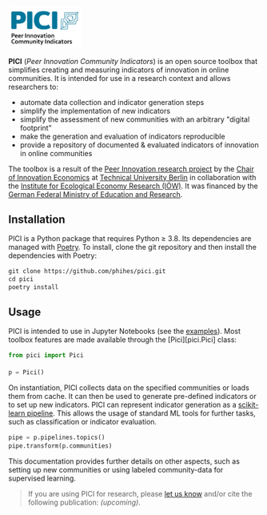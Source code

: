 <p align="left" style="margin:15px; margin-left:0px;">
    <img src="./images/pici_logo.png" style="width:30%; max-width:500px;" />
</p>

**PICI** (*Peer Innovation Community Indicators*) is an open source toolbox that simplifies creating and measuring indicators of innovation in online communities. It is intended for use in a research context and allows researchers to:

- automate data collection and indicator generation steps 
- simplify the implementation of new indicators
- simplify the assessment of new communities with an arbitrary "digital footprint"
- make the generation and evaluation of indicators reproducible
- provide a repository of documented & evaluated indicators of innovation in online communities

The toolbox is a result of the [Peer Innovation research project](https://www.peer-innovation.de/english/) by the [Chair of Innovation Economics](https://www.inno.tu-berlin.de/menue/chair_of_innovation_economics/) at [Technical University Berlin](https://www.tu.berlin/en/)  in collaboration with the [Institute for Ecological Economy Research (IÖW)](https://www.ioew.de/en/). It was financed by the [German Federal Ministry of Education and Research](https://www.bmbf.de/bmbf/en/).


## Installation

PICI is a Python package that requires Python $\geq$ 3.8. Its dependencies are managed with [Poetry](https://python-poetry.org/). To install, clone the git repository and then install the dependencies with Poetry:

```
git clone https://github.com/phihes/pici.git
cd pici
poetry install
```

## Usage

PICI is intended to use in Jupyter Notebooks (see the [examples](examples.md)). Most toolbox features are made available through the [Pici][pici.Pici] class:

``` py
from pici import Pici

p = Pici()
```

On instantiation, PICI collects data on the specified communities or loads them from cache. It can then be used to generate pre-defined indicators or to set up new indicators. PICI can represent indicator generation as a [scikit-learn pipeline](https://scikit-learn.org/stable/modules/generated/sklearn.pipeline.Pipeline.html). This allows the usage of standard ML tools for further tasks, such as classification or indicator evaluation.

``` py
pipe = p.pipelines.topics()
pipe.transform(p.communities)
```

This documentation provides further details on other aspects, such as setting up new communities or using labeled community-data for supervised learning.

> If you are using PICI for research, please [let us know](mailto:phihes@gmail.com) and/or cite the following publication: *(upcoming)*.

